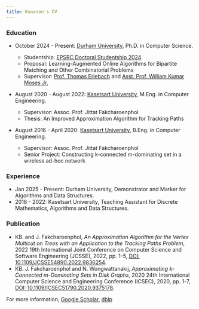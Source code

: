 ```yaml
---
title: Kunanon's CV
---
```


### Education

- October 2024 - Present: [Durham University][dur], Ph.D. in Computer Science.
  - Studentship: <a href="https://gtr.ukri.org/projects?ref=studentship-2919518">EPSRC Doctoral Studentship 2024</a>
  - Proposal: Learning-Augmented Online Algorithms for Bipartite Matching and Other Combinatorial Problems
  - Supervisor: [Prof. Thomas Erlebach][thomas-page] and [Asst. Prof. William Kumar Moses Jr.][billy-page]

- August 2020 - August 2022: [Kasetsart University][ku], M.Eng. in Computer Engineering.
  - Supervisor: Assoc. Prof. Jittat Fakcharoenphol
  - Thesis: An Improved Approximation Algorithm for Tracking Paths

- August 2016 - April 2020: [Kasetsart University][ku], B.Eng. in Computer Engineering.
  - Supervisor: Assoc. Prof. Jittat Fakcharoenphol
  - Senior Project: Constructing k-connected m-dominating set in a wireless ad-hoc network

### Experience
- Jan 2025 - Present: Durham University, Demonstrator and Marker for Algorithms and Data Structures.
- 2018 - 2022: Kasetsart University, Teaching Assistant for Discrete Mathematics, Algorithms and Data Structures.

### Publication 

- KB. and J. Fakcharoenphol,
*An Approximation Algorithm for the Vertex Multicut on Trees with an Application to the Tracking Paths Problem*, 2022 19th International Joint Conference on Computer Science and Software Engineering (JCSSE), 2022, pp. 1-5, [DOI: 10.1109/JCSSE54890.2022.9836254][pub: JCSSE2022].
- KB. J. Fakcharoenphol and N. Wongwattanakij,
*Approximating k-Connected m-Dominating Sets in Disk Graphs*, 2020 24th International Computer Science and Engineering Conference (ICSEC), 2020, pp. 1-7, [DOI: 10.1109/ICSEC51790.2020.9375178][pub: ICSEC2020].

For more information, [Google Scholar][scholar], [dblp][dblp]

[ig]: https://www.instagram.com/phan_kunanon/
[scholar]: https://scholar.google.com/citations?user=QmBGDF8AAAAJ&hl=en
[dblp]: https://dblp.org/pid/325/6635

[pub: JCSSE2022]: https://ieeexplore.ieee.org/document/9836254
[pub: ICSEC2020]: https://ieeexplore.ieee.org/document/9375178

[dur]: https://en.wikipedia.org/wiki/Durham_University
[ku]: https://en.wikipedia.org/wiki/Kasetsart_University
[ryw]: https://en.wikipedia.org/wiki/Rayongwittayakom_School

[thomas-page]:https://sites.google.com/view/thomas-erlebach/home?authuser=0
[billy-page]: https://sites.google.com/view/wkmjr/home?authuser=0